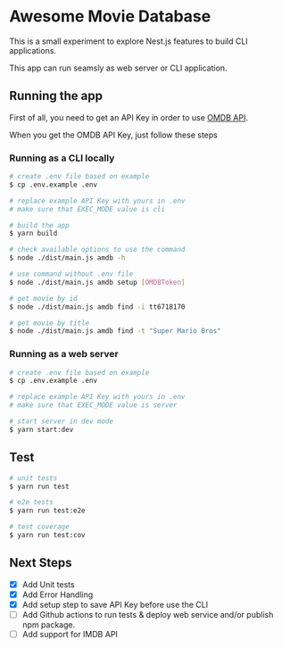 # Awesome Movie Database

This is a small experiment to explore Nest.js features to build CLI applications. 

This app can run seamsly as web server or CLI application.

## Running the app
First of all, you need to get an API Key in order to use [OMDB API](https://www.omdbapi.com/apikey.aspx).

When you get the OMDB API Key, just follow these steps

### Running as a CLI locally

```bash
# create .env file based on example
$ cp .env.example .env

# replace example API Key with yours in .env
# make sure that EXEC_MODE value is cli

# build the app
$ yarn build

# check available options to use the command
$ node ./dist/main.js amdb -h

# use command without .env file
$ node ./dist/main.js amdb setup [OMDBToken]

# get movie by id
$ node ./dist/main.js amdb find -i tt6718170

# get movie by title
$ node ./dist/main.js amdb find -t "Super Mario Bros"
```

### Running as a web server
```bash
# create .env file based on example
$ cp .env.example .env

# replace example API Key with yours in .env
# make sure that EXEC_MODE value is server

# start server in dev mode
$ yarn start:dev
```

## Test

```bash
# unit tests
$ yarn run test

# e2e tests
$ yarn run test:e2e

# test coverage
$ yarn run test:cov
```

## Next Steps
- [X] Add Unit tests 
- [X] Add Error Handling
- [X] Add setup step to save API Key before use the CLI
- [ ] Add Github actions to run tests & deploy web service and/or publish npm package.
- [ ] Add support for IMDB API
